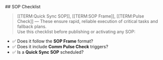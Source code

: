 <!--
INSTRUCTION FOR GPT REWRITE · FPA Mk1Mod3 · 15. SOP Checklist.md  
This note is part of a coordinated 21-file rewrite. The system has accumulated inconsistencies in terminology, outdated references, and fragmented logic. Your task is to:  
✅ Standardize terminology across the Mk1Mod3 system.
✅ Flag and fix misalignments between sections and related files.
✅ Deeply interlink this note with all other Mk1Mod3 documents using [[Note Name]] format.
✅ Maintain original meaning — but clarify, consolidate, and format for coherence.
✅ DO NOT create new ideas or models — restructure only based on what exists.  
Known systemic issues to watch for:
- Terms, role names, or procedures that differ between files and need unification.
- Notes that refer to concepts covered elsewhere without linking or quoting.
- Updates to frameworks or protocols that aren't reflected consistently.
- Lack of clear flow between orientation → training → execution → governance → feedback.  
Your rewrite goal:
Deliver a checklist format of key actions. Link back to SOPs, readiness docs, and framework anchors.  
Audience:
field operatives
-->## SOP Checklist  
> [[TERM:Quick Sync SOP]], [[TERM:SOP Frame]], [[TERM:Pulse Check]] — These ensure rapid, reliable execution of critical tasks and fallback plans.  
Use this checklist before publishing or activating any SOP:  
- ✅ Does it follow the **SOP Frame** format?
- ✅ Does it include **Comm Pulse Check** triggers?
- ✅ Is a **Quick Sync SOP** scheduled?